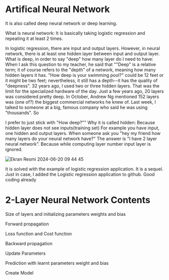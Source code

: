 
# Artifical Neural Network

It is also called deep neural network or deep learning.

What is neural network: It is basically taking logistic regression and repeating it at least 2 times.

In logistic regression, there are input and output layers. However, in neural network, there is at least one hidden layer between input and output layer.
What is deep, in order to say "deep" how many layer do I need to have: When I ask this question to my teacher, he said that ""Deep" is a relative term; it of course refers to the "depth" of a network, meaning how many hidden layers it has. "How deep is your swimming pool?" could be 12 feet or it might be two feet; nevertheless, it still has a depth--it has the quality of "deepness". 32 years ago, I used two or three hidden layers. That was the limit for the specialized hardware of the day. Just a few years ago, 20 layers was considered pretty deep. In October, Andrew Ng mentioned 152 layers was (one of?) the biggest commercial networks he knew of. Last week, I talked to someone at a big, famous company who said he was using "thousands". So 

I prefer to just stick with "How deep?""
Why it is called hidden: Because hidden layer does not see inputs(training set)
For example you have input, one hidden and output layers. When someone ask you "hey my friend how many layers do your neural network have?" The answer is "I have 2 layer neural network". Because while computing layer number input layer is ignored.


![Ekran Resmi 2024-06-20 09 44 45](https://github.com/MuhammetEminOzdemir/ANN_ArtificalNeuralNetwork/assets/80462839/ebf3f03d-b26b-4bc4-8ed0-4509d43005e5)

It is solved with the example of logistic regression application. It is a sequel. Just in case, I added the Logistic regression application to github. Good coding already

# 2-Layer Neural Network Contents

Size of layers and initializing parameters weights and bias

Forward propagation

Loss function and Cost function

Backward propagation

Update Parameters

Prediction with learnt parameters weight and bias

Create Model
